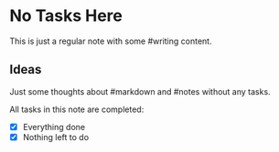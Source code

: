 # No Tasks Here

This is just a regular note with some #writing content.

## Ideas

Just some thoughts about #markdown and #notes without any tasks.

All tasks in this note are completed:
- [x] Everything done
- [x] Nothing left to do
